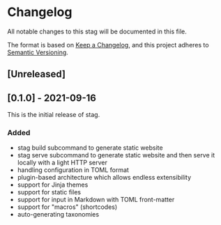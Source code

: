# Changelog

All notable changes to this stag will be documented in this file.

The format is based on [Keep a Changelog](https://keepachangelog.com/en/1.0.0/),
and this project adheres to [Semantic Versioning](https://semver.org/spec/v2.0.0.html).

## [Unreleased]

## [0.1.0] - 2021-09-16

This is the initial release of stag.

### Added
- stag build subcommand to generate static website
- stag serve subcommand to generate static website and then serve it locally
  with a light HTTP server
- handling configuration in TOML format
- plugin-based architecture which allows endless extensibility
- support for Jinja themes
- support for static files
- support for input in Markdown with TOML front-matter
- support for "macros" (shortcodes)
- auto-generating taxonomies
